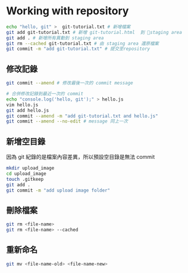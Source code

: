 # Working with repository

```sh
echo "hello, git" >  git-tutorial.txt # 新增檔案
git add git-tutorial.txt # 新增 git-tutorial.html  到 staging area
git add . # 新增所有異動到 staging area
git rm --cached git-tutorial.txt # 由 staging area 還原檔案
git commit -m "add git-tutorial.txt" # 提交至repository
```

## 修改記錄

```sh
git commit --amend # 修改最後一次的 commit message

# 合併修改記錄到最近一次的 commit
echo "console.log('hello, git');" > hello.js
vim hello.js
git add hello.js
git commit --amend -m "add git-tutorial.txt and hello.js"
git commit --amend --no-edit # message 同上一次
```

## 新增空目錄

因為 git 紀錄的是檔案內容差異，所以預設空目錄是無法 commit

```sh
mkdir upload_image
cd upload_image
touch .gitkeep
git add .
git commit -m "add upload image folder"
```

## 刪除檔案

```sh
git rm <file-name>
git rm <file-name> --cached
```

## 重新命名

```sh
git mv <file-name-old> <file-name-new>
```